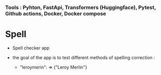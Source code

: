 ### Tools : Pyhton, FastApi, Transformers (Huggingface), Pytest, Github actions, Docker, Docker compose

# Spell

- Spell checker app

- the goal of the app is to test different methods of spelling correction :

  * "leroymerin":
                => {"Leroy Merlin"}
    
